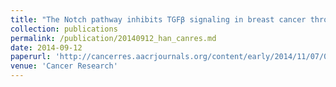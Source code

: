 ```yaml
---
title: "The Notch pathway inhibits TGFβ signaling in breast cancer through HEYL-mediated crosstalk."
collection: publications
permalink: /publication/20140912_han_canres.md
date: 2014-09-12
paperurl: 'http://cancerres.aacrjournals.org/content/early/2014/11/07/0008-5472.CAN-14-0816.short'
venue: 'Cancer Research'
---
```

